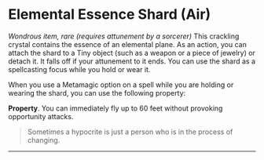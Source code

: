 # Elemental Essence Shard (Air)
*Wondrous item, rare (requires attunement by a sorcerer)*
This crackling crystal contains the essence of an elemental plane. As an action, you can attach the shard to a Tiny object (such as a weapon or a piece of jewelry) or detach it. It falls off if your attunement to it ends. You can use the shard as a spellcasting focus while you hold or wear it.

When you use a Metamagic option on a spell while you are holding or wearing the shard, you can use the following property:

**Property**. You can immediately fly up to 60 feet without provoking opportunity attacks.

> Sometimes a hypocrite is just a person who is in the process of changing.

---
